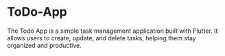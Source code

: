 # ToDo-App

The Todo App is a simple task management application built with Flutter. It allows users to create, update, and delete tasks, helping them stay organized and productive.
